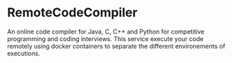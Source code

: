 # RemoteCodeCompiler
An online code compiler for Java, C, C++ and Python for competitive programming and coding interviews.
This service execute your code remotely using docker containers to separate the different environements of executions.  
